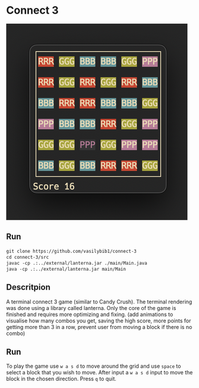 # Connect 3 

![Alt text](example.png?raw=true "Example of the game")

## Run

```
git clone https://github.com/vasilybib1/connect-3
cd connect-3/src
javac -cp .:../external/lanterna.jar ./main/Main.java
java -cp .:../external/lanterna.jar main/Main
```

## Descritpion

A terminal connect 3 game (similar to Candy Crush). The terminal rendering was done using a library called lanterna. Only the core of the game is finished and requires more optimizing and fixing. (add animations to visualise how many combos you get, saving the high score, more points for getting more than 3 in a row, prevent user from moving a block if there is no combo)

## Run

To play the game use `w a s d` to move around the grid and use `space` to select a block that you wish to move. After input a `w a s d` input to move the block in the chosen direction. Press `q` to quit.

